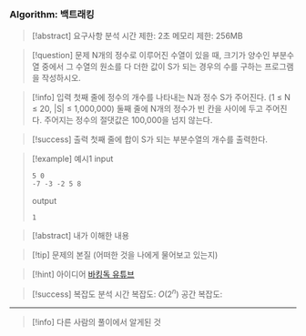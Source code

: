 ### Algorithm: 백트래킹

> [!abstract] 요구사항 분석
> 시간 제한: 2초
> 메모리 제한: 256MB

> [!question] 문제
> N개의 정수로 이루어진 수열이 있을 때, 크기가 양수인 부분수열 중에서 그 수열의 원소를 다 더한 값이 S가 되는 경우의 수를 구하는 프로그램을 작성하시오.

> [!info] 입력
> 첫째 줄에 정수의 개수를 나타내는 N과 정수 S가 주어진다. (1 ≤ N ≤ 20, |S| ≤ 1,000,000) 둘째 줄에 N개의 정수가 빈 칸을 사이에 두고 주어진다. 주어지는 정수의 절댓값은 100,000을 넘지 않는다.

> [!success] 출력
> 첫째 줄에 합이 S가 되는 부분수열의 개수를 출력한다.

> [!example] 예시1
> input
>
> ```
> 5 0
> -7 -3 -2 5 8
> ```
>
> output
>
> ```
> 1
> ```

> [!abstract] 내가 이해한 내용

> [!tip] 문제의 본질 (어떠한 것을 나에게 물어보고 있는지)

> [!hint] 아이디어
> [바킹독 유튜브](https://www.youtube.com/watch?v=Enz2csssTCs&t=1404s)

> [!success] 복잡도 분석
> 시간 복잡도: $O(2^n)$
> 공간 복잡도:

---

> [!info] 다른 사람의 풀이에서 알게된 것
